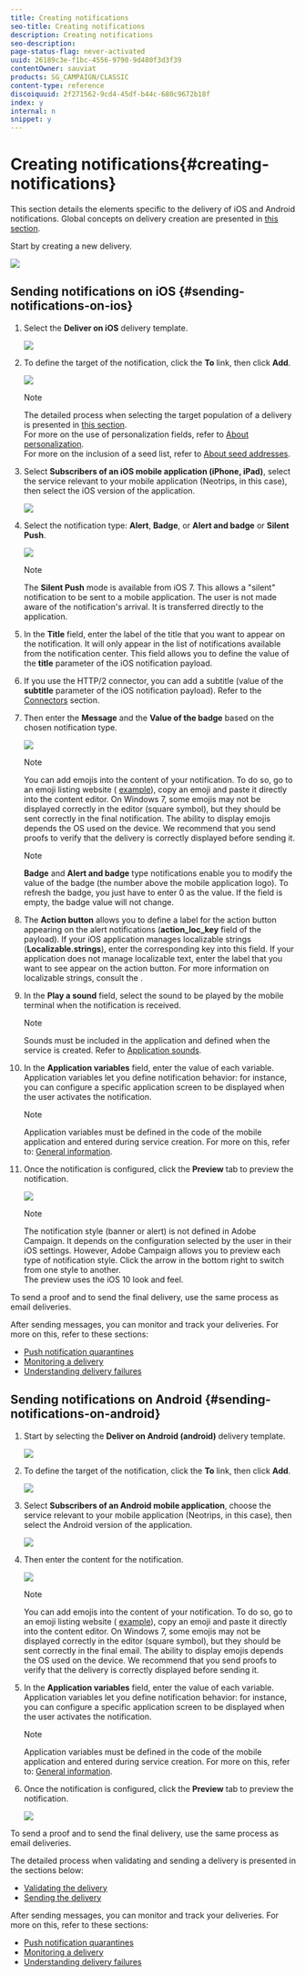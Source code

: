 ```yaml
---
title: Creating notifications
seo-title: Creating notifications
description: Creating notifications
seo-description: 
page-status-flag: never-activated
uuid: 26189c3e-f1bc-4556-9790-9d480f3d3f39
contentOwner: sauviat
products: SG_CAMPAIGN/CLASSIC
content-type: reference
discoiquuid: 2f271562-9cd4-45df-b44c-680c9672b18f
index: y
internal: n
snippet: y
---
```


# Creating notifications{#creating-notifications}

This section details the elements specific to the delivery of iOS and Android notifications. Global concepts on delivery creation are presented in [this section](../../delivery/using/key-steps-when-creating-a-delivery.md).

Start by creating a new delivery.

![](assets/nmac_delivery_1.png)

## Sending notifications on iOS {#sending-notifications-on-ios}

1. Select the **Deliver on iOS** delivery template.

   ![](assets/nmac_delivery_ios_1.png)

1. To define the target of the notification, click the **To** link, then click **Add**.

   ![](assets/nmac_delivery_ios_2.png)

   >[!NOTE]
   >
   >The detailed process when selecting the target population of a delivery is presented in [this section](../../delivery/using/key-steps-when-creating-a-delivery.md#defining-the-target-population).  
   >For more on the use of personalization fields, refer to [About personalization](../../delivery/using/about-personalization.md).  
   >For more on the inclusion of a seed list, refer to [About seed addresses](../../delivery/using/about-seed-addresses.md).

1. Select **Subscribers of an iOS mobile application (iPhone, iPad)**, select the service relevant to your mobile application (Neotrips, in this case), then select the iOS version of the application.

   ![](assets/nmac_delivery_ios_3.png)

1. Select the notification type: **Alert**, **Badge**, or **Alert and badge** or **Silent Push**.

   ![](assets/nmac_delivery_ios_4.png)

   >[!NOTE]
   >
   >The **Silent Push** mode is available from iOS 7. This allows a "silent" notification to be sent to a mobile application. The user is not made aware of the notification's arrival. It is transferred directly to the application.

1. In the **Title** field, enter the label of the title that you want to appear on the notification. It will only appear in the list of notifications available from the notification center. This field allows you to define the value of the **title** parameter of the iOS notification payload.
1. If you use the HTTP/2 connector, you can add a subtitle (value of the **subtitle** parameter of the iOS notification payload). Refer to the [Connectors](../../delivery/using/creating-notifications.md#connectors) section.
1. Then enter the **Message** and the **Value of the badge** based on the chosen notification type. 

   ![](assets/nmac_delivery_ios_5.png)

   >[!NOTE]
   >
   >You can add emojis into the content of your notification. To do so, go to an emoji listing website ( [example](https://www.utf8-chartable.de/unicode-utf8-table.pl?start=9728)), copy an emoji and paste it directly into the content editor. On Windows 7, some emojis may not be displayed correctly in the editor (square symbol), but they should be sent correctly in the final notification. The ability to display emojis depends the OS used on the device. We recommend that you send proofs to verify that the delivery is correctly displayed before sending it.

   >[!NOTE]
   >
   >**Badge** and **Alert and badge** type notifications enable you to modify the value of the badge (the number above the mobile application logo). To refresh the badge, you just have to enter 0 as the value. If the field is empty, the badge value will not change.

1. The **Action button** allows you to define a label for the action button appearing on the alert notifications (**action_loc_key** field of the payload). If your iOS application manages localizable strings (**Localizable.strings**), enter the corresponding key into this field. If your application does not manage localizable text, enter the label that you want to see appear on the action button. For more information on localizable strings, consult the .
1. In the **Play a sound** field, select the sound to be played by the mobile terminal when the notification is received.

   >[!NOTE]
   >
   >Sounds must be included in the application and defined when the service is created. Refer to [Application sounds](../../delivery/using/creating-notifications.md#-application-sounds).

1. In the **Application variables** field, enter the value of each variable. Application variables let you define notification behavior: for instance, you can configure a specific application screen to be displayed when the user activates the notification.

   >[!NOTE]
   >
   >Application variables must be defined in the code of the mobile application and entered during service creation. For more on this, refer to: [General information](../../delivery/using/creating-notifications.md#-general-information).

1. Once the notification is configured, click the **Preview** tab to preview the notification. 

   ![](assets/nmac_intro_2.png)

   >[!NOTE]
   >
   >The notification style (banner or alert) is not defined in Adobe Campaign. It depends on the configuration selected by the user in their iOS settings. However, Adobe Campaign allows you to preview each type of notification style. Click the arrow in the bottom right to switch from one style to another.  
   >The preview uses the iOS 10 look and feel.

To send a proof and to send the final delivery, use the same process as email deliveries.

After sending messages, you can monitor and track your deliveries. For more on this, refer to these sections:

* [Push notification quarantines](../../delivery/using/creating-notifications.md#push-notification-quarantines)
* [Monitoring a delivery](../../delivery/using/monitoring-a-delivery.md)
* [Understanding delivery failures](../../delivery/using/understanding-delivery-failures.md)

## Sending notifications on Android {#sending-notifications-on-android}

1. Start by selecting the **Deliver on Android (android)** delivery template.

   ![](assets/nmac_delivery_android_1.png)

1. To define the target of the notification, click the **To** link, then click **Add**.

   ![](assets/nmac_delivery_android_2.png)

1. Select **Subscribers of an Android mobile application**, choose the service relevant to your mobile application (Neotrips, in this case), then select the Android version of the application.

   ![](assets/nmac_delivery_android_3.png)

1. Then enter the content for the notification.

   ![](assets/nmac_delivery_android_4.png)

   >[!NOTE]
   >
   >You can add emojis into the content of your notification. To do so, go to an emoji listing website ( [example](https://www.utf8-chartable.de/unicode-utf8-table.pl?start=9728)), copy an emoji and paste it directly into the content editor. On Windows 7, some emojis may not be displayed correctly in the editor (square symbol), but they should be sent correctly in the final email. The ability to display emojis depends the OS used on the device. We recommend that you send proofs to verify that the delivery is correctly displayed before sending it.

1. In the **Application variables** field, enter the value of each variable. Application variables let you define notification behavior: for instance, you can configure a specific application screen to be displayed when the user activates the notification.

   >[!NOTE]
   >
   >Application variables must be defined in the code of the mobile application and entered during service creation. For more on this, refer to: [General information](../../delivery/using/creating-notifications.md#-general-information).

1. Once the notification is configured, click the **Preview** tab to preview the notification. 

   ![](assets/nmac_intro_1.png)

To send a proof and to send the final delivery, use the same process as email deliveries.

The detailed process when validating and sending a delivery is presented in the sections below:

* [Validating the delivery](../../delivery/using/creating-notifications.md#validating-the-delivery)
* [Sending the delivery](../../delivery/using/creating-notifications.md#sending-the-delivery)

After sending messages, you can monitor and track your deliveries. For more on this, refer to these sections:

* [Push notification quarantines](../../delivery/using/creating-notifications.md#push-notification-quarantines)
* [Monitoring a delivery](../../delivery/using/monitoring-a-delivery.md)
* [Understanding delivery failures](../../delivery/using/understanding-delivery-failures.md)

